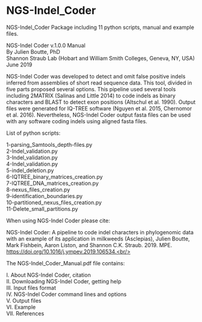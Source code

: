 # NGS-Indel_Coder
NGS-Indel_Coder Package including 11 python scripts, manual and example files.

NGS-Indel Coder v.1.0.0 Manual<br/>
By Julien Boutte, PhD<br/>
Shannon Straub Lab (Hobart and William Smith Colleges, Geneva, NY, USA)<br/>
June 2019<br/>

NGS-Indel Coder was developed to detect and omit false positive indels inferred from assemblies of short read sequence data. This tool, divided in five parts proposed several options. This pipeline used several tools including 2MATRIX (Salinas and Little 2014) to code indels as binary characters and BLAST to detect exon positions (Altschul et al. 1990). Output files were generated for IQ-TREE software (Nguyen et al. 2015, Chernomor et al. 2016). Nevertheless, NGS-Indel Coder output fasta files can be used with any software coding indels using aligned fasta files. <br/>

List of python scripts:<br/>

1-parsing_Samtools_depth-files.py<br/>
2-Indel_validation.py<br/>
3-Indel_validation.py<br/>
4-Indel_validation.py<br/>
5-indel_deletion.py<br/>
6-IQTREE_binary_matrices_creation.py<br/>
7-IQTREE_DNA_matrices_creation.py<br/>
8-nexus_files_creation.py<br/>
9-identification_boundaries.py<br/>
10-partitioned_nexus_files_creation.py<br/>
11-Delete_small_partitions.py<br/>

When using NGS-Indel Coder please cite:<br/>

NGS-Indel Coder: A pipeline to code indel characters in phylogenomic data with an example of its application in milkweeds (Asclepias), Julien Boutte, Mark Fishbein, Aaron Liston, and Shannon C.K. Straub. 2019. MPE. https://doi.org/10.1016/j.ympev.2019.106534.<br/>

The NGS-Indel_Coder_Manual.pdf file contains:<br/>

I.	About NGS-Indel Coder, citation<br/>
II.	Downloading NGS-Indel Coder, getting help<br/>
III.	Input files format<br/>
IV.	NGS-Indel Coder command lines and options<br/>
V.	Output files<br/>
VI.	Example<br/>
VII.	References<br/>
